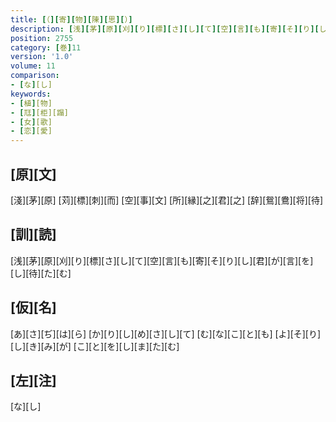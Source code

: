```yaml
---
title: [（][寄][物][陳][思][）]
description: [浅][茅][原][刈][り][標][さ][し][て][空][言][も][寄][そ][り][し][君][が][言][を][し][待][た][む]
position: 2755
category: [巻]11
version: '1.0'
volume: 11
comparison:
- [な][し]
keywords:
- [植][物]
- [尫][柜][蹋]
- [女][歌]
- [恋][愛]
---
```


## [原][文]

[淺][茅][原] [苅][標][刺][而] [空][事][文] [所][縁][之][君][之] [辞][鴛][鴦][将][待]

## [訓][読]

[浅][茅][原][刈][り][標][さ][し][て][空][言][も][寄][そ][り][し][君][が][言][を][し][待][た][む]

## [仮][名]

[あ][さ][ぢ][は][ら] [か][り][し][め][さ][し][て] [む][な][こ][と][も] [よ][そ][り][し][き][み][が] [こ][と][を][し][ま][た][む]

## [左][注]

[な][し]
